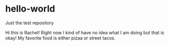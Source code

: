 # hello-world
Just the test repository

Hi this is Rachel! Right now I kind of have no idea what I am doing but that is okay!
My favorite food is either pizaa or street tacos.
